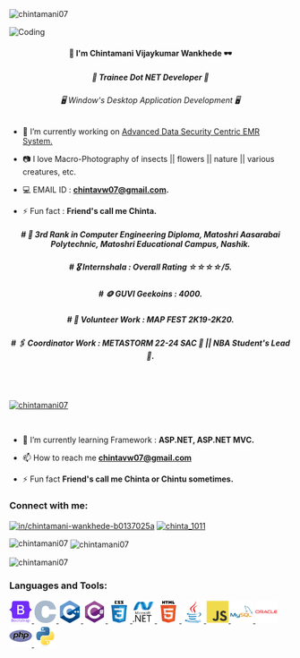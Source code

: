 <img align="center" src="https://komarev.com/ghpvc/?username=chintamani07&label=Profile%20views&color=0e75b6&style=flat" alt="chintamani07" /> </p>

<img align="center" alt="Coding" width="1200" height="140" src="https://media3.giphy.com/media/v1.Y2lkPTc5MGI3NjExbXN0czFpNDV4ZDd1bmp6c28wNzk3ZXg1eWo2dGxqdWk4OGl3YXR4ayZlcD12MV9pbnRlcm5hbF9naWZfYnlfaWQmY3Q9Zw/HscDLzkO8EOTmgkhQP/giphy.gif">
<h4 align="center">👋 I'm Chintamani Vijaykumar Wankhede 🕶 </h4>

<h5 align="center"> 🚀 Trainee Dot NET Developer 🚀 </h5>

<h6 align="center"> 🖥 Window's Desktop Application Development 🖥 </h6>

<p align="left">

- 🔭 I’m currently working on [Advanced Data Security Centric EMR System.](https://github.com/chintamani07/Advanced-Data-Security-Centric-EMR-System)

- 📷 I love Macro-Photography of insects || flowers || nature || various creatures, etc.

- 💻 EMAIL ID : **chintavw07@gmail.com.**

- ⚡ Fun fact : **Friend's call me Chinta.**

<h5 align="center"> # 🥉 3rd Rank in Computer Engineering Diploma, Matoshri Aasarabai Polytechnic, Matoshri Educational Campus, Nashik. </h5>

<h5 align="center"> # 🎖 Internshala : Overall Rating ☆☆☆☆/5. </h5>

<h5 align="center"> # 🪙 GUVI Geekoins : 4000. </h5>

<h5 align="center"> # 💎 Volunteer Work : MAP FEST 2K19-2K20. </h5>
<h5 align="center"># 🖇 Coordinator Work : METASTORM 22-24 SAC 🔭 || NBA Student's Lead 🔭. </h5>
</br></br>

<p align="left"> <a href="https://github.com/ryo-ma/github-profile-trophy"><img src="https://github-profile-trophy.vercel.app/?username=chintamani07" alt="chintamani07" /></a> </p>

<p align="left"> <a href="https://twitter.com/" target="blank"><img src="https://img.shields.io/twitter/follow/?logo=twitter&style=for-the-badge" alt="" /></a> </p>

- 🌱 I’m currently learning Framework : **ASP.NET, ASP.NET MVC.**

- 📫 How to reach me **chintavw07@gmail.com**

- ⚡ Fun fact **Friend's call me Chinta or Chintu sometimes.**

<h3 align="left">Connect with me:</h3>
<p align="left">
<a href="https://linkedin.com/in/in/chintamani-wankhede-b0137025a" target="blank"><img align="center" src="https://raw.githubusercontent.com/rahuldkjain/github-profile-readme-generator/master/src/images/icons/Social/linked-in-alt.svg" alt="in/chintamani-wankhede-b0137025a" height="30" width="40" /></a>
<a href="https://instagram.com/chinta_1011" target="blank"><img align="center" src="https://raw.githubusercontent.com/rahuldkjain/github-profile-readme-generator/master/src/images/icons/Social/instagram.svg" alt="chinta_1011" height="30" width="40" /></a>
</p>

<p><img align="left" src="https://github-readme-stats.vercel.app/api/top-langs?username=chintamani07&show_icons=true&locale=en&layout=compact" alt="chintamani07" /></p>

<p>&nbsp;<img align="center" src="https://github-readme-stats.vercel.app/api?username=chintamani07&show_icons=true&locale=en" alt="chintamani07" /></p>

<p><img align="center" src="https://github-readme-streak-stats.herokuapp.com/?user=chintamani07&" alt="chintamani07" /></p>
<h3 align="left">Languages and Tools:</h3>
<p align="left"> <a href="https://getbootstrap.com" target="_blank" rel="noreferrer"> <img src="https://raw.githubusercontent.com/devicons/devicon/master/icons/bootstrap/bootstrap-plain-wordmark.svg" alt="bootstrap" width="40" height="40"/> </a> <a href="https://www.cprogramming.com/" target="_blank" rel="noreferrer"> <img src="https://raw.githubusercontent.com/devicons/devicon/master/icons/c/c-original.svg" alt="c" width="40" height="40"/> </a> <a href="https://www.w3schools.com/cpp/" target="_blank" rel="noreferrer"> <img src="https://raw.githubusercontent.com/devicons/devicon/master/icons/cplusplus/cplusplus-original.svg" alt="cplusplus" width="40" height="40"/> </a> <a href="https://www.w3schools.com/cs/" target="_blank" rel="noreferrer"> <img src="https://raw.githubusercontent.com/devicons/devicon/master/icons/csharp/csharp-original.svg" alt="csharp" width="40" height="40"/> </a> <a href="https://www.w3schools.com/css/" target="_blank" rel="noreferrer"> <img src="https://raw.githubusercontent.com/devicons/devicon/master/icons/css3/css3-original-wordmark.svg" alt="css3" width="40" height="40"/> </a> <a href="https://dotnet.microsoft.com/" target="_blank" rel="noreferrer"> <img src="https://raw.githubusercontent.com/devicons/devicon/master/icons/dot-net/dot-net-original-wordmark.svg" alt="dotnet" width="40" height="40"/> </a> <a href="https://www.w3.org/html/" target="_blank" rel="noreferrer"> <img src="https://raw.githubusercontent.com/devicons/devicon/master/icons/html5/html5-original-wordmark.svg" alt="html5" width="40" height="40"/> </a> <a href="https://www.java.com" target="_blank" rel="noreferrer"> <img src="https://raw.githubusercontent.com/devicons/devicon/master/icons/java/java-original.svg" alt="java" width="40" height="40"/> </a> <a href="https://developer.mozilla.org/en-US/docs/Web/JavaScript" target="_blank" rel="noreferrer"> <img src="https://raw.githubusercontent.com/devicons/devicon/master/icons/javascript/javascript-original.svg" alt="javascript" width="40" height="40"/> </a> <a href="https://www.mysql.com/" target="_blank" rel="noreferrer"> <img src="https://raw.githubusercontent.com/devicons/devicon/master/icons/mysql/mysql-original-wordmark.svg" alt="mysql" width="40" height="40"/> </a> <a href="https://www.oracle.com/" target="_blank" rel="noreferrer"> <img src="https://raw.githubusercontent.com/devicons/devicon/master/icons/oracle/oracle-original.svg" alt="oracle" width="40" height="40"/> </a> <a href="https://www.php.net" target="_blank" rel="noreferrer"> <img src="https://raw.githubusercontent.com/devicons/devicon/master/icons/php/php-original.svg" alt="php" width="40" height="40"/> </a> <a href="https://www.python.org" target="_blank" rel="noreferrer"> <img src="https://raw.githubusercontent.com/devicons/devicon/master/icons/python/python-original.svg" alt="python" width="40" height="40"/> </a> </p>

